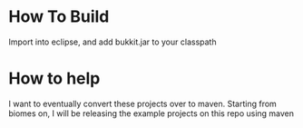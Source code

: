 # How To Build #
Import into eclipse, and add bukkit.jar to your classpath

# How to help #
I want to eventually convert these projects over to maven. Starting from biomes on, I will be releasing the example projects on this repo using maven
